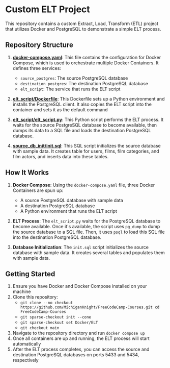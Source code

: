 # Custom ELT Project

This repository contains a custom Extract, Load, Transform (ETL) project that utilizes Docker and PostgreSQL to demonstrate a simple ELT process.

## Repository Structure

1. [**docker-compose.yaml**](docker-compose.yaml): This file contains the configuration for Docker Compose, which is used to orchestrate multiple Docker Containers. It defines three services:
    - `source_postgres`: The source PostgreSQL database
    - `destination_postgres`: The destination PostgreSQL database
    - `elt_script`: The service that runs the ELT script

2. [**elt_script/Dockerfile**](elt_script/Dockerfile): This Dockerfile sets up a Python environment and installs the PostgreSQL client. It also copies the ELT script into the container and sets it as the default command

3. [**elt_script/elt_script.py**](elt_script/elt_script.py): This Python script performs the ELT process. It waits for the source PostgreSQL database to become available, then dumps its data to a SQL file and loads the destination PostgreSQL database.

4. [**source_db_init/init.sql**](source_db_init/init.sql): This SQL script initializes the source database with sample data. It creates table for users, films, film categories, and film actors, and inserts data into these tables.

## How It Works

1. **Docker Compose**: Using the `docker-compose.yaml` file, three Docker Containers are spun up:
    - A source PostgreSQL database with sample data
    - A destination PostgreSQL database
    - A Python environment that runs the ELT script

2. **ELT Process**: The `elt_script.py` waits for the PostgreSQL database to become available. Once it's available, the script uses `pg_dump` to dump the source database to a SQL file. Then, it uses `psql` to load this SQL file into the destination PostgreSQL database.

3. **Database Initialization**: The `init.sql` script initializes the source database with sample data. It creates several tables and populates them with sample data.

## Getting Started

1. Ensure you have Docker and Docker Compose installed on your machine
2. Clone this repository:
    - `git clone --no checkout https://github.com/MichiganKnight/FreeCodeCamp-Courses.git cd FreeCodeCamp-Courses`
    - `git sparse-checkout init --cone`
    - `git sparse-checkout set Docker/ELT`
    - `git checkout main`
3. Navigate to the repository directory and run `docker compose up`
4. Once all containers are up and running, the ELT process will start automatically
5. After the ELT process completes, you can access the source and destination PostgreSQL databases on ports 5433 and 5434, respectively